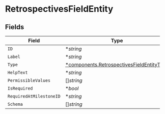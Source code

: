 # RetrospectivesFieldEntity


## Fields

| Field                                                                                                 | Type                                                                                                  | Required                                                                                              | Description                                                                                           |
| ----------------------------------------------------------------------------------------------------- | ----------------------------------------------------------------------------------------------------- | ----------------------------------------------------------------------------------------------------- | ----------------------------------------------------------------------------------------------------- |
| `ID`                                                                                                  | **string*                                                                                             | :heavy_minus_sign:                                                                                    | N/A                                                                                                   |
| `Label`                                                                                               | **string*                                                                                             | :heavy_minus_sign:                                                                                    | N/A                                                                                                   |
| `Type`                                                                                                | [*components.RetrospectivesFieldEntityType](../../models/components/retrospectivesfieldentitytype.md) | :heavy_minus_sign:                                                                                    | N/A                                                                                                   |
| `HelpText`                                                                                            | **string*                                                                                             | :heavy_minus_sign:                                                                                    | N/A                                                                                                   |
| `PermissibleValues`                                                                                   | []*string*                                                                                            | :heavy_minus_sign:                                                                                    | N/A                                                                                                   |
| `IsRequired`                                                                                          | **bool*                                                                                               | :heavy_minus_sign:                                                                                    | N/A                                                                                                   |
| `RequiredAtMilestoneID`                                                                               | **string*                                                                                             | :heavy_minus_sign:                                                                                    | N/A                                                                                                   |
| `Schema`                                                                                              | []*string*                                                                                            | :heavy_minus_sign:                                                                                    | N/A                                                                                                   |